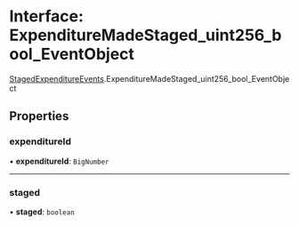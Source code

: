 # Interface: ExpenditureMadeStaged\_uint256\_bool\_EventObject

[StagedExpenditureEvents](../modules/StagedExpenditureEvents.md).ExpenditureMadeStaged_uint256_bool_EventObject

## Properties

### expenditureId

• **expenditureId**: `BigNumber`

___

### staged

• **staged**: `boolean`
